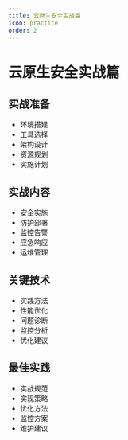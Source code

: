 ```yaml
---
title: 云原生安全实战篇
icon: practice
order: 2
---
```


# 云原生安全实战篇

## 实战准备
- 环境搭建
- 工具选择
- 架构设计
- 资源规划
- 实施计划

## 实战内容
- 安全实施
- 防护部署
- 监控告警
- 应急响应
- 运维管理

## 关键技术
- 实践方法
- 性能优化
- 问题诊断
- 监控分析
- 优化建议

## 最佳实践
- 实战规范
- 实现策略
- 优化方法
- 监控方案
- 维护建议
